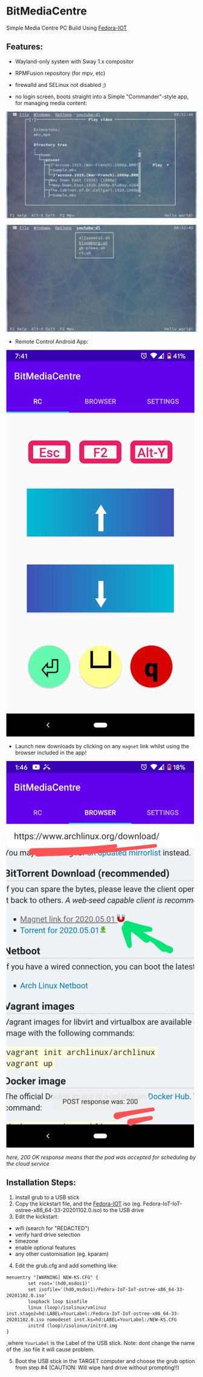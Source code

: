 # BitMediaCentre
Simple Media Centre PC Build Using [Fedora-IOT](https://getfedora.org/en/iot/)

## Features:

  * Wayland-only system with Sway 1.x compositor

  * RPMFusion repository (for mpv, etc)

  * firewalld and SELinux not disabled ;)

  * no login screen, boots straight into a Simple "Commander"-style app, for managing media content:

![mymc-mpv.png](mymc-mpv.png) 

![mymc-youtube-dl.png](mymc-youtube-dl.png)

  * Remote Control Android App:

![resize_Screenshot_20200517-074115.png](resize_Screenshot_20200517-074115.png)

  * Launch new downloads by clicking on any `magnet` link whilst using the browser included in the app!
    
![resize_Screenshot_20200517-134658.png](resize_Screenshot_20200517-134658.png)

*here, 200 OK response means that the pod was accepted for scheduling by the cloud service*


## Installation Steps:

1. Install grub to a USB stick
2. Copy the kickstart file, and the [Fedora-IOT](https://getfedora.org/en/iot/) iso (eg. Fedora-IoT-IoT-ostree-x86_64-33-20201102.0.iso) to the USB drive
3. Edit the kickstart:
  - wifi (search for "REDACTED")
  - verify hard drive selection
  - timezone
  - enable optional features
  - any other customisation (eg. kparam)
4. Edit the grub.cfg and add something like:
```
menuentry "[WARNING] NEW-KS.CFG" {
        set root='(hd0,msdos1)'
        set isofile='(hd0,msdos1)/Fedora-IoT-IoT-ostree-x86_64-33-20201102.0.iso'
        loopback loop $isofile
        linux (loop)/isolinux/vmlinuz inst.stage2=hd:LABEL=YourLabel:/Fedora-IoT-IoT-ostree-x86_64-33-20201102.0.iso nomodeset inst.ks=hd:LABEL=YourLabel:/NEW-KS.CFG
        initrd (loop)/isolinux/initrd.img
}
```
,where `YourLabel` is the Label of the USB stick. Note: dont change the name of the .iso file it will cause problem.

5. Boot the USB stick in the TARGET computer and choose the grub option from step #4 (CAUTION: Will wipe hard drive without prompting!!)


